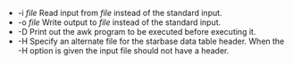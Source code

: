 
- -i *file* Read input from *file* instead of the standard input.
- -o *file* Write output to *file* instead of the standard input.
- -D Print out the awk program to be executed before executing it.
- -H Specify an alternate file for the starbase data table header.  When the
   -H option is given the input file should not have a header.
